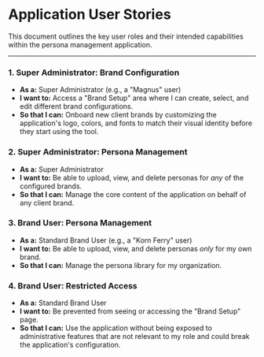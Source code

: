 # Application User Stories

This document outlines the key user roles and their intended capabilities within the persona management application.

---

### **1. Super Administrator: Brand Configuration**

- **As a:** Super Administrator (e.g., a "Magnus" user)
- **I want to:** Access a "Brand Setup" area where I can create, select, and edit different brand configurations.
- **So that I can:** Onboard new client brands by customizing the application's logo, colors, and fonts to match their visual identity before they start using the tool.

### **2. Super Administrator: Persona Management**

- **As a:** Super Administrator
- **I want to:** Be able to upload, view, and delete personas for _any_ of the configured brands.
- **So that I can:** Manage the core content of the application on behalf of any client brand.

### **3. Brand User: Persona Management**

- **As a:** Standard Brand User (e.g., a "Korn Ferry" user)
- **I want to:** Be able to upload, view, and delete personas _only_ for my own brand.
- **So that I can:** Manage the persona library for my organization.

### **4. Brand User: Restricted Access**

- **As a:** Standard Brand User
- **I want to:** Be prevented from seeing or accessing the "Brand Setup" page.
- **So that I can:** Use the application without being exposed to administrative features that are not relevant to my role and could break the application's configuration.

